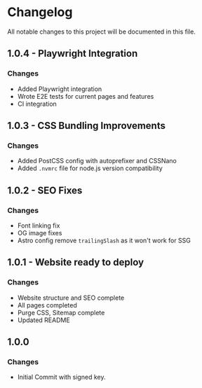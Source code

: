 # Changelog

All notable changes to this project will be documented in this file.

## 1.0.4 - Playwright Integration
### Changes
- Added Playwright integration
- Wrote E2E tests for current pages and features
- CI integration

## 1.0.3 - CSS Bundling Improvements
### Changes
- Added PostCSS config with autoprefixer and CSSNano
- Added `.nvmrc` file for node.js version compatibility

## 1.0.2 - SEO Fixes
### Changes
- Font linking fix
- OG image fixes
- Astro config remove `trailingSlash` as it won't work for SSG

## 1.0.1 - Website ready to deploy
### Changes
- Website structure and SEO complete
- All pages completed
- Purge CSS, Sitemap complete
- Updated README

## 1.0.0
### Changes
- Initial Commit with signed key.